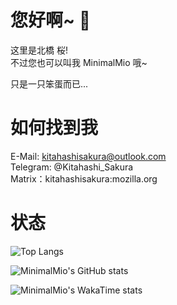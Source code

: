 # 您好啊~ 👋  

这里是北橋 桜!  
不过您也可以叫我 MinimalMio 哦~

只是一只笨蛋而已...  

# 如何找到我  

E-Mail: kitahashisakura@outlook.com  
Telegram: @Kitahashi_Sakura  
Matrix：kitahashisakura:mozilla.org  

# 状态  

![Top Langs](https://github-readme-stats.vercel.app/api/top-langs/?username=MinimalMio&layout=compact&hide=html,css,vbscript)

![MinimalMio's GitHub stats](https://github-readme-stats.vercel.app/api?username=MinimalMio&theme=jolly)  

![MinimalMio's WakaTime stats](https://github-readme-stats.vercel.app/api/wakatime?username=MinimalMio&langs_count=10)
